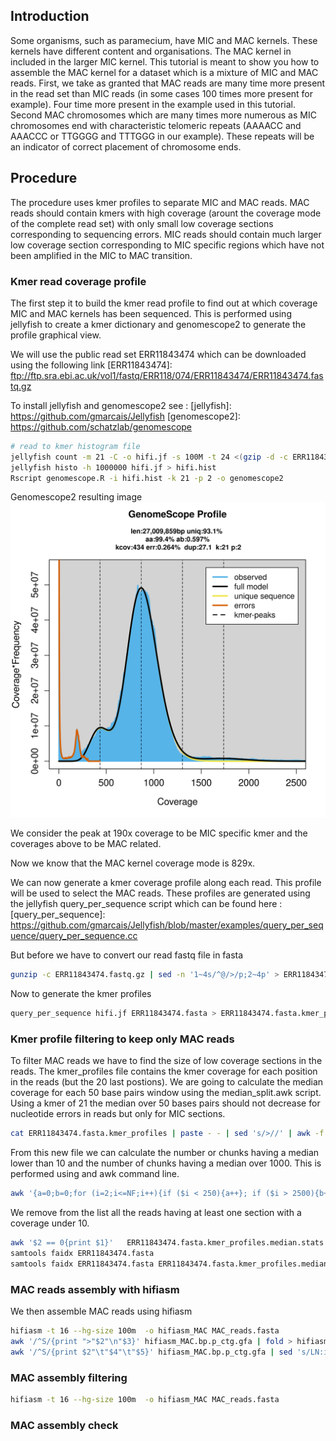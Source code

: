 ## <a name="intro"></a>Introduction

Some organisms, such as paramecium, have MIC and MAC kernels. These kernels have different content and organisations. The MAC kernel in included in the larger MIC kernel. This tutorial is meant to show you how to assemble the MAC kernel for a dataset which is a mixture of MIC and MAC reads. 
First, we take as granted that MAC reads are many time more present in the read set than MIC reads (in some cases 100 times more present for example). Four time more present in the example used in this tutorial.  
Second MAC chromosomes which are many times more numerous as MIC chromosomes end with characteristic telomeric repeats (AAAACC and AAACCC or TTGGGG and TTTGGG in our example). These repeats will be an indicator of correct placement of chromosome ends. 

## <a name="proc"></a>Procedure

The procedure uses kmer profiles to separate MIC and MAC reads. MAC reads should contain kmers with high coverage (arount the coverage mode of the complete read set) with only small low coverage sections corresponding to sequencing errors. MIC reads should contain much larger low coverage section corresponding to MIC specific regions which have not been amplified in the MIC to MAC transition. 

### <a name="readcov"></a>Kmer read coverage profile

The first step it to build the kmer read profile to find out at which coverage MIC and MAC kernels has been sequenced. This is performed using jellyfish to create a kmer dictionary and genomescope2 to generate the profile graphical view. 

We will use the public read set ERR11843474 which can be downloaded using the following link 
[ERR11843474]: ftp://ftp.sra.ebi.ac.uk/vol1/fastq/ERR118/074/ERR11843474/ERR11843474.fastq.gz

To install jellyfish and genomescope2 see : 
[jellyfish]: https://github.com/gmarcais/Jellyfish
[genomescope2]: https://github.com/schatzlab/genomescope

```sh
# read to kmer histogram file 
jellyfish count -m 21 -C -o hifi.jf -s 100M -t 24 <(gzip -d -c ERR11843474.fastq.gz)
jellyfish histo -h 1000000 hifi.jf > hifi.hist
Rscript genomescope.R -i hifi.hist -k 21 -p 2 -o genomescope2
```

Genomescope2 resulting image 
![Read set kmer profile](https://github.com/chklopp/macassemblies/blob/main/transformed_linear_plot.png)

We consider the peak at 190x coverage to be MIC specific kmer and the coverages above to be MAC related. 

Now we know that the MAC kernel coverage mode is 829x.

We can now generate a kmer coverage profile along each read. This profile will be used to select the MAC reads. 
These profiles are generated using the jellyfish query_per_sequence script which can be found here : 
[query_per_sequence]: https://github.com/gmarcais/Jellyfish/blob/master/examples/query_per_sequence/query_per_sequence.cc

But before we have to convert our read fastq  file in fasta

```sh
gunzip -c ERR11843474.fastq.gz | sed -n '1~4s/^@/>/p;2~4p' > ERR11843474.fasta
```

Now to generate the kmer profiles 
```sh
query_per_sequence hifi.jf ERR11843474.fasta > ERR11843474.fasta.kmer_profiles
```

### <a name="profilefilt"></a>Kmer profile filtering to keep only MAC reads

To filter MAC reads we have to find the size of low coverage sections in the reads. The kmer_profiles file contains the kmer coverage for each position in the reads (but the 20 last postions). We are going to calculate the median coverage for each 50 base pairs window using the median_split.awk script. Using a kmer of 21 the median over 50 bases pairs should not decrease for nucleotide errors in reads but only for MIC sections. 

```sh
cat ERR11843474.fasta.kmer_profiles | paste - - | sed 's/>//' | awk -f median_split.awk > ERR11843474.fasta.kmer_profiles.median
```

From this new file we can calculate the number or chunks having a median lower than 10 and the number of chunks having a median over 1000. This is performed using and awk command line.

```sh
awk '{a=0;b=0;for (i=2;i<=NF;i++){if ($i < 250){a++}; if ($i > 2500){b++}} print $1"\t"a"\t"b}' ERR11843474.fasta.kmer_profiles.median > ERR11843474.fasta.kmer_profiles.median.stats
```

We remove from the list all the reads having at least one section with a coverage under 10. 

```sh
awk '$2 == 0{print $1}'   ERR11843474.fasta.kmer_profiles.median.stats >  ERR11843474.fasta.kmer_profiles.median.stats.tokeep 
samtools faidx ERR11843474.fasta
samtools faidx ERR11843474.fasta ERR11843474.fasta.kmer_profiles.median.stats.tokeep > MAC_reads.fasta
```

### <a name="assembly"></a>MAC reads assembly with hifiasm
We then assemble MAC reads using hifiasm 

```sh
hifiasm -t 16 --hg-size 100m  -o hifiasm_MAC MAC_reads.fasta
awk '/^S/{print ">"$2"\n"$3}' hifiasm_MAC.bp.p_ctg.gfa | fold > hifiasm_MAC.bp.p_ctg.gfa.fa
awk '/^S/{print $2"\t"$4"\t"$5}' hifiasm_MAC.bp.p_ctg.gfa | sed 's/LN:i://;s/rd:i://' > hifiasm_MAC.bp.p_ctg.gfa.cov
```

### <a name="assemblyfilter"></a>MAC assembly filtering 

```sh
hifiasm -t 16 --hg-size 100m  -o hifiasm_MAC MAC_reads.fasta
```


### <a name="assemblycheck"></a>MAC assembly check 
